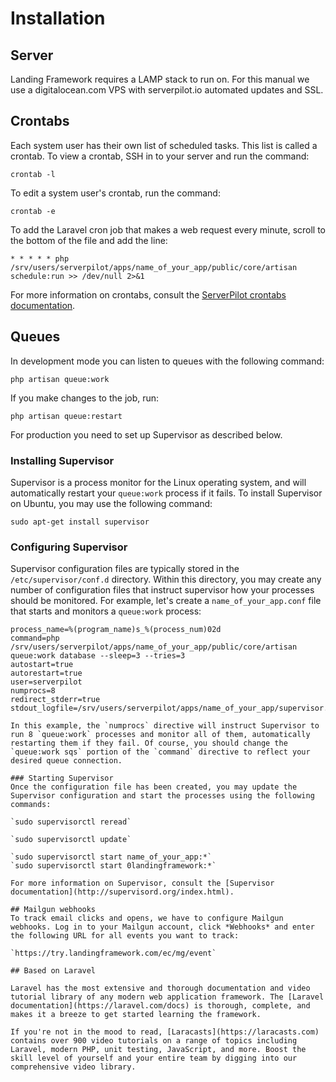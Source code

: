 # Installation

## Server
Landing Framework requires a LAMP stack to run on. For this manual we use a digitalocean.com VPS with serverpilot.io automated updates and SSL.

## Crontabs
Each system user has their own list of scheduled tasks. This list is called a crontab. To view a crontab, SSH in to your server and run the command:

`crontab -l`

To edit a system user's crontab, run the command:

`crontab -e`

To add the Laravel cron job that makes a web request every minute, scroll to the bottom of the file and add the line:

`* * * * * php /srv/users/serverpilot/apps/name_of_your_app/public/core/artisan schedule:run >> /dev/null 2>&1`

For more information on crontabs, consult the [ServerPilot crontabs documentation](https://serverpilot.io/community/articles/how-to-use-cron-to-schedule-scripts.html).

## Queues
In development mode you can listen to queues with the following command:

`php artisan queue:work`

If you make changes to the job, run:

`php artisan queue:restart`

For production you need to set up Supervisor as described below.

### Installing Supervisor
Supervisor is a process monitor for the Linux operating system, and will automatically restart your `queue:work` process if it fails. To install Supervisor on Ubuntu, you may use the following command:

`sudo apt-get install supervisor`

### Configuring Supervisor
Supervisor configuration files are typically stored in the `/etc/supervisor/conf.d` directory. Within this directory, you may create any number of configuration files that instruct supervisor how your processes should be monitored. For example, let's create a `name_of_your_app.conf` file that starts and monitors a `queue:work` process:

```[program:name_of_your_app]
process_name=%(program_name)s_%(process_num)02d
command=php /srv/users/serverpilot/apps/name_of_your_app/public/core/artisan queue:work database --sleep=3 --tries=3
autostart=true
autorestart=true
user=serverpilot
numprocs=8
redirect_stderr=true
stdout_logfile=/srv/users/serverpilot/apps/name_of_your_app/supervisor.log``` 

In this example, the `numprocs` directive will instruct Supervisor to run 8 `queue:work` processes and monitor all of them, automatically restarting them if they fail. Of course, you should change the `queue:work sqs` portion of the `command` directive to reflect your desired queue connection.

### Starting Supervisor
Once the configuration file has been created, you may update the Supervisor configuration and start the processes using the following commands:

`sudo supervisorctl reread`

`sudo supervisorctl update`

`sudo supervisorctl start name_of_your_app:*`
`sudo supervisorctl start 0landingframework:*`

For more information on Supervisor, consult the [Supervisor documentation](http://supervisord.org/index.html).

## Mailgun webhooks
To track email clicks and opens, we have to configure Mailgun webhooks. Log in to your Mailgun account, click *Webhooks* and enter the following URL for all events you want to track:

`https://try.landingframework.com/ec/mg/event`

## Based on Laravel

Laravel has the most extensive and thorough documentation and video tutorial library of any modern web application framework. The [Laravel documentation](https://laravel.com/docs) is thorough, complete, and makes it a breeze to get started learning the framework.

If you're not in the mood to read, [Laracasts](https://laracasts.com) contains over 900 video tutorials on a range of topics including Laravel, modern PHP, unit testing, JavaScript, and more. Boost the skill level of yourself and your entire team by digging into our comprehensive video library.